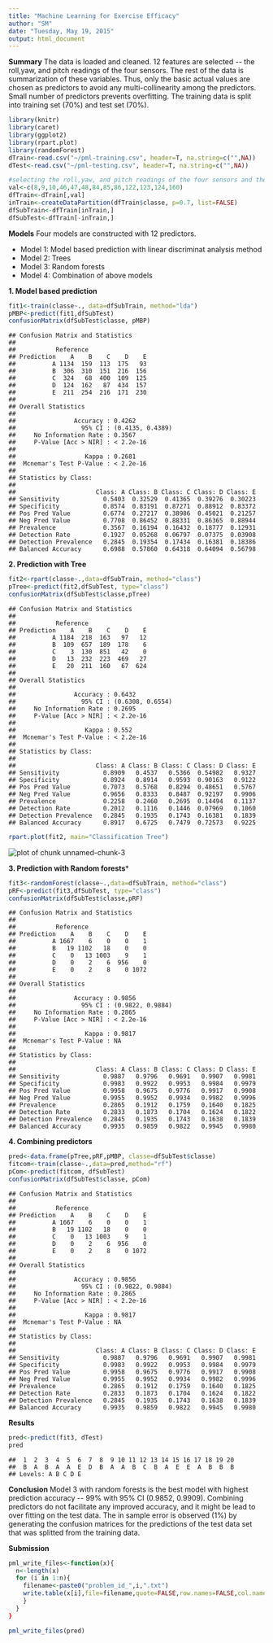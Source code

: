 ```yaml
---
title: "Machine Learning for Exercise Efficacy"
author: "SM"
date: "Tuesday, May 19, 2015"
output: html_document
---
```

**Summary**
The data is loaded and cleaned. 12 features are selected -- the roll,yaw, and pitch readings of the four sensors. The rest of the data is summarization of these variables. Thus, only the basic actual values are chosen as predictors to avoid any multi-collinearity among the predictors. Small number of predictors prevents overfitting. The training data is split into training set (70%) and test set (70%).


```r
library(knitr)
library(caret)
library(ggplot2)
library(rpart.plot)
library(randomForest)
dTrain<-read.csv("~/pml-training.csv", header=T, na.string=c("",NA))
dTest<-read.csv("~/pml-testing.csv", header=T, na.string=c("",NA))

#selecting the roll,yaw, and pitch readings of the four sensors and the outcome variable -- classe.
val<-c(8,9,10,46,47,48,84,85,86,122,123,124,160)
dfTrain<-dTrain[,val]
inTrain<-createDataPartition(dfTrain$classe, p=0.7, list=FALSE)
dfSubTrain<-dfTrain[inTrain,]
dfSubTest<-dfTrain[-inTrain,]
```

**Models**
Four models are constructed with 12 predictors. 
-  Model 1: Model based prediction with linear discriminat analysis method
-  Model 2: Trees
-  Model 3: Random forests 
-  Model 4: Combination of above models

**1. Model based prediction**

```r
fit1<-train(classe~., data=dfSubTrain, method="lda")
pMBP<-predict(fit1,dfSubTest)
confusionMatrix(dfSubTest$classe, pMBP)
```

```
## Confusion Matrix and Statistics
## 
##           Reference
## Prediction    A    B    C    D    E
##          A 1134  159  113  175   93
##          B  306  310  151  216  156
##          C  324   68  400  109  125
##          D  124  162   87  434  157
##          E  211  254  216  171  230
## 
## Overall Statistics
##                                           
##                Accuracy : 0.4262          
##                  95% CI : (0.4135, 0.4389)
##     No Information Rate : 0.3567          
##     P-Value [Acc > NIR] : < 2.2e-16       
##                                           
##                   Kappa : 0.2681          
##  Mcnemar's Test P-Value : < 2.2e-16       
## 
## Statistics by Class:
## 
##                      Class: A Class: B Class: C Class: D Class: E
## Sensitivity            0.5403  0.32529  0.41365  0.39276  0.30223
## Specificity            0.8574  0.83191  0.87271  0.88912  0.83372
## Pos Pred Value         0.6774  0.27217  0.38986  0.45021  0.21257
## Neg Pred Value         0.7708  0.86452  0.88331  0.86365  0.88944
## Prevalence             0.3567  0.16194  0.16432  0.18777  0.12931
## Detection Rate         0.1927  0.05268  0.06797  0.07375  0.03908
## Detection Prevalence   0.2845  0.19354  0.17434  0.16381  0.18386
## Balanced Accuracy      0.6988  0.57860  0.64318  0.64094  0.56798
```

**2. Prediction with Tree**

```r
fit2<-rpart(classe~.,data=dfSubTrain, method="class")
pTree<-predict(fit2,dfSubTest, type="class")
confusionMatrix(dfSubTest$classe,pTree)
```

```
## Confusion Matrix and Statistics
## 
##           Reference
## Prediction    A    B    C    D    E
##          A 1184  218  163   97   12
##          B  109  657  189  178    6
##          C    3  130  851   42    0
##          D   13  232  223  469   27
##          E   20  211  160   67  624
## 
## Overall Statistics
##                                           
##                Accuracy : 0.6432          
##                  95% CI : (0.6308, 0.6554)
##     No Information Rate : 0.2695          
##     P-Value [Acc > NIR] : < 2.2e-16       
##                                           
##                   Kappa : 0.552           
##  Mcnemar's Test P-Value : < 2.2e-16       
## 
## Statistics by Class:
## 
##                      Class: A Class: B Class: C Class: D Class: E
## Sensitivity            0.8909   0.4537   0.5366  0.54982   0.9327
## Specificity            0.8924   0.8914   0.9593  0.90163   0.9122
## Pos Pred Value         0.7073   0.5768   0.8294  0.48651   0.5767
## Neg Pred Value         0.9656   0.8333   0.8487  0.92197   0.9906
## Prevalence             0.2258   0.2460   0.2695  0.14494   0.1137
## Detection Rate         0.2012   0.1116   0.1446  0.07969   0.1060
## Detection Prevalence   0.2845   0.1935   0.1743  0.16381   0.1839
## Balanced Accuracy      0.8917   0.6725   0.7479  0.72573   0.9225
```

```r
rpart.plot(fit2, main="Classification Tree")
```

![plot of chunk unnamed-chunk-3](figure/unnamed-chunk-3-1.png) 

**3. Prediction with Random forests***

```r
fit3<-randomForest(classe~.,data=dfSubTrain, method="class")
pRF<-predict(fit3,dfSubTest, type="class")
confusionMatrix(dfSubTest$classe,pRF)
```

```
## Confusion Matrix and Statistics
## 
##           Reference
## Prediction    A    B    C    D    E
##          A 1667    6    0    0    1
##          B   19 1102   18    0    0
##          C    0   13 1003    9    1
##          D    0    2    6  956    0
##          E    0    2    8    0 1072
## 
## Overall Statistics
##                                           
##                Accuracy : 0.9856          
##                  95% CI : (0.9822, 0.9884)
##     No Information Rate : 0.2865          
##     P-Value [Acc > NIR] : < 2.2e-16       
##                                           
##                   Kappa : 0.9817          
##  Mcnemar's Test P-Value : NA              
## 
## Statistics by Class:
## 
##                      Class: A Class: B Class: C Class: D Class: E
## Sensitivity            0.9887   0.9796   0.9691   0.9907   0.9981
## Specificity            0.9983   0.9922   0.9953   0.9984   0.9979
## Pos Pred Value         0.9958   0.9675   0.9776   0.9917   0.9908
## Neg Pred Value         0.9955   0.9952   0.9934   0.9982   0.9996
## Prevalence             0.2865   0.1912   0.1759   0.1640   0.1825
## Detection Rate         0.2833   0.1873   0.1704   0.1624   0.1822
## Detection Prevalence   0.2845   0.1935   0.1743   0.1638   0.1839
## Balanced Accuracy      0.9935   0.9859   0.9822   0.9945   0.9980
```

**4. Combining predictors**

```r
pred<-data.frame(pTree,pRF,pMBP, classe=dfSubTest$classe)
fitcom<-train(classe~.,data=pred,method="rf")
pCom<-predict(fitcom, dfSubTest)
confusionMatrix(dfSubTest$classe, pCom)
```

```
## Confusion Matrix and Statistics
## 
##           Reference
## Prediction    A    B    C    D    E
##          A 1667    6    0    0    1
##          B   19 1102   18    0    0
##          C    0   13 1003    9    1
##          D    0    2    6  956    0
##          E    0    2    8    0 1072
## 
## Overall Statistics
##                                           
##                Accuracy : 0.9856          
##                  95% CI : (0.9822, 0.9884)
##     No Information Rate : 0.2865          
##     P-Value [Acc > NIR] : < 2.2e-16       
##                                           
##                   Kappa : 0.9817          
##  Mcnemar's Test P-Value : NA              
## 
## Statistics by Class:
## 
##                      Class: A Class: B Class: C Class: D Class: E
## Sensitivity            0.9887   0.9796   0.9691   0.9907   0.9981
## Specificity            0.9983   0.9922   0.9953   0.9984   0.9979
## Pos Pred Value         0.9958   0.9675   0.9776   0.9917   0.9908
## Neg Pred Value         0.9955   0.9952   0.9934   0.9982   0.9996
## Prevalence             0.2865   0.1912   0.1759   0.1640   0.1825
## Detection Rate         0.2833   0.1873   0.1704   0.1624   0.1822
## Detection Prevalence   0.2845   0.1935   0.1743   0.1638   0.1839
## Balanced Accuracy      0.9935   0.9859   0.9822   0.9945   0.9980
```

**Results**

```r
pred<-predict(fit3, dTest)
pred
```

```
##  1  2  3  4  5  6  7  8  9 10 11 12 13 14 15 16 17 18 19 20 
##  B  A  B  A  A  E  D  B  A  A  B  C  B  A  E  E  A  B  B  B 
## Levels: A B C D E
```

**Conclusion**
Model 3 with random forests is the best model with highest prediction accuracy -- 99% with 95% CI (0.9852, 0.9909). Combining predictors do not facilitate any improved accuracy, and it might be lead to over fitting on the test data. The in sample error is observed (1%) by generating the confusion matrices for the predictions of the test data set that was splitted from the training data. 

**Submission**

```r
pml_write_files<-function(x){
  n<-length(x)
  for (i in 1:n){
    filename<-paste0("problem_id_",i,".txt")
    write.table(x[i],file=filename,quote=FALSE,row.names=FALSE,col.names=FALSE)
    }
  }
}

pml_write_files(pred)
```
